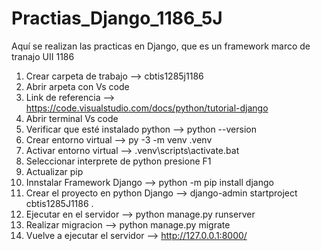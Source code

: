 # Practias_Django_1186_5J
Aquí se realizan las practicas en Django, que es un framework marco de tranajo UII 1186

1. Crear carpeta de trabajo --> cbtis1285j1186
2. Abrir arpeta con Vs code
3. Link de referencia --> https://code.visualstudio.com/docs/python/tutorial-django
4. Abrir terminal Vs code
5. Verificar que esté instalado python --> python --version
6. Crear entorno virtual --> py -3 -m venv .venv
7. Activar entorno virtual --> .venv\scripts\activate.bat
8. Seleccionar interprete de python presione F1
9. Actualizar pip
10. Innstalar Framework Django --> python -m pip install django
11. Crear el proyecto en python Django --> django-admin startproject cbtis1285J1186 .
12. Ejecutar en el servidor --> python manage.py runserver
13. Realizar migracion --> python manage.py migrate
14. Vuelve a ejecutar el servidor --> http://127.0.0.1:8000/

